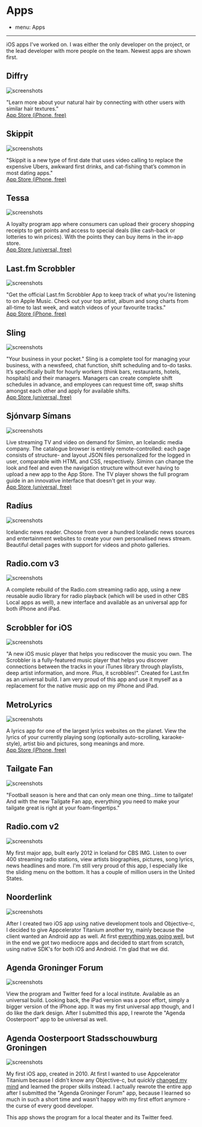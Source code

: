 # Apps
- menu: Apps
---------------------

iOS apps I've worked on. I was either the only developer on the project, or the lead developer with more people on the team. Newest apps are shown first.


## Diffry
![screenshots](/apps/diffry.jpg)

"Learn more about your natural hair by connecting with other users with similar hair textures."  
[App Store (iPhone, free)](https://apps.apple.com/nl/app/diffry/id1459623608?l=en)


## Skippit
![screenshots](/apps/skippit.jpg)

"Skippit is a new type of first date that uses video calling to replace the expensive Ubers, awkward first drinks, and cat-fishing that’s common in most dating apps."  
[App Store (iPhone, free)](https://apps.apple.com/us/app/skippit/id1475092571?ls=1)


## Tessa
![screenshots](/apps/tessa.png)

A loyalty program app where consumers can upload their grocery shopping receipts to get points and access to special deals (like cash-back or lotteries to win prices). With the points they can buy items in the in-app store.  
[App Store (universal, free)](https://itunes.apple.com/nl/app/tessa-sparen-voor-korting/id1159009842?l=en&mt=8)


## Last.fm Scrobbler
![screenshots](/apps/lastfm.jpg)

"Get the official Last.fm Scrobbler App to keep track of what you're listening to on Apple Music. Check out your top artist, album and song charts from all-time to last week, and watch videos of your favourite tracks."  
[App Store (iPhone, free)](https://itunes.apple.com/us/app/last-fm-scrobbler/id1188681944?ls=1&mt=8)


## Sling
![screenshots](/apps/sling.png)

"Your business in your pocket." Sling is a complete tool for managing your business, with a newsfeed, chat function, shift scheduling and to-do tasks. It’s specifically built for hourly workers (think bars, restaurants, hotels, hospitals) and their managers. Managers can create complete shift schedules in advance, and employees can request time off, swap shifts amongst each other and apply for available shifts.  
[App Store (universal, free)](https://itunes.apple.com/us/app/sling-stay-in-sync-your-team/id922995624?mt=8)


## Sjónvarp Símans
![screenshots](/apps/sjonvarp.jpg)

Live streaming TV and video on demand for Síminn, an Icelandic media company. The catalogue browser is entirely remote-controlled: each page consists of structure- and layout JSON files personalized for the logged in user, comparable with HTML and CSS, respectively. Síminn can change the look and feel and even the navigation structure without ever having to upload a new app to the App Store. The TV player shows the full program guide in an innovative interface that doesn't get in your way.  
[App Store (universal, free)](https://itunes.apple.com/app/sjonvarp-simans/id724740942?mt=8)


## Radíus
![screenshots](/apps/radius.jpg)

Icelandic news reader. Choose from over a hundred Icelandic news sources and entertainment websites to create your own personalised news stream. Beautiful detail pages with support for videos and photo galleries.


## Radio.com v3
![screenshots](/apps/radio3.jpg)

A complete rebuild of the Radio.com streaming radio app, using a new reusable audio library for radio playback (which will be used in other CBS Local apps as well), a new interface and available as an universal app for both iPhone and iPad.


## Scrobbler for iOS
![screenshots](/apps/scrobbler.jpg)

"A new iOS music player that helps you rediscover the music you own. The Scrobbler is a fully-featured music player that helps you discover connections between the tracks in your iTunes library through playlists, deep artist information, and more. Plus, it scrobbles!". Created for Last.fm as an universal build. I am very proud of this app and use it myself as a replacement for the native music app on my iPhone and iPad.


## MetroLyrics
![screenshots](/apps/metrolyrics.jpg)

A lyrics app for one of the largest lyrics websites on the planet. View the lyrics of your currently playing song (optionally auto-scrolling, karaoke-style), artist bio and pictures, song meanings and more.  
[App Store (iPhone, free)](https://itunes.apple.com/app/metrolyrics/id547825550)


## Tailgate Fan
![screenshots](/apps/tailgate.jpg)

"Football season is here and that can only mean one thing...time to tailgate! And with the new Tailgate Fan app, everything you need to make your tailgate great is right at your foam-fingertips."


## Radio.com v2
![screenshots](/apps/radio2.jpg)

My first major app, built early 2012 in Iceland for CBS IMG. Listen to over 400 streaming radio stations, view artists biographies, pictures, song lyrics, news headlines and more. I'm still very proud of this app, I especially like the sliding menu on the bottom. It has a couple of million users in the United States.


## Noorderlink
![screenshots](/apps/noorderlink.jpg)

After I created two iOS app using native development tools and Objective-c, I decided to give Appcelerator Titanium another try, mainly because the client wanted an Android app as well. At first [everything was going well](/articles/2010/11/09/once-again-i-turn-appcelerator/), but in the end we got two mediocre apps and decided to start from scratch, using native SDK's for both iOS and Android. I'm glad that we did.


## Agenda Groninger Forum
![screenshots](/apps/forum.jpg)

View the program and Twitter feed for a local institute. Available as an universal build. Looking back, the iPad version was a poor effort, simply a bigger version of the iPhone app. It was my first universal app though, and I do like the dark design. After I submitted this app, I rewrote the "Agenda Oosterpoort" app to be universal as well.


## Agenda Oosterpoort Stadsschouwburg Groningen
![screenshots](/apps/oosterpoort.jpg)

My first iOS app, created in 2010. At first I wanted to use Appcelerator Titanium because I didn't know any Objective-c, but quickly [changed my mind](/articles/2010/04/21/getting-started-iphone-app-development/) and learned the proper skills instead. I actually rewrote the entire app after I submitted the "Agenda Groninger Forum" app, because I learned so much in such a short time and wasn't happy with my first effort anymore - the curse of every good developer.

This app shows the program for a local theater and its Twitter feed.
